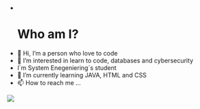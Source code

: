 - <img source=""><h1>Who am I?</h1>
- 👋 Hi, I’m a person who love to code
- 👀 I’m interested in learn  to code, databases and cybersecurity
- I´m System Enegeniering´s student 
- 🌱 I’m currently learning JAVA, HTML and CSS
- 📫 How to reach me ...

<img src="https://unsplash.com/es/fotos/macbook-pro-sobre-mesa-de-madera-negra-PNbDkQ2DDgM1">
<!---
fredylopez01/fredylopez01 is a ✨ special ✨ repository because its `README.md` (this file) appears on your GitHub profile.
You can click the Preview link to take a look at your changes.
--->
